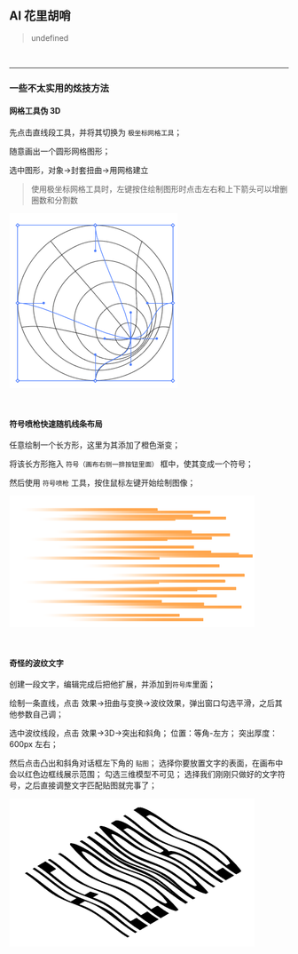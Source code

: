 ## AI 花里胡哨

> undefined

<br>

<hr>

### 一些不太实用的炫技方法

#### 网格工具伪 3D

先点击直线段工具，并将其切换为 `极坐标网格工具`；

随意画出一个圆形网格图形；

选中图形，对象->封套扭曲->用网格建立

> 使用极坐标网格工具时，左键按住绘制图形时点击左右和上下箭头可以增删圈数和分割数

![](../imgs/AI/ai-useful-skill/ai-us1.png)

<br>

#### 符号喷枪快速随机线条布局

任意绘制一个长方形，这里为其添加了橙色渐变；

将该长方形拖入 `符号（画布右侧一排按钮里面）` 框中，使其变成一个符号；

然后使用 `符号喷枪` 工具，按住鼠标左键开始绘制图像；

![](../imgs/AI/ai-useful-skill/ai-us2.png)

<br>

#### 奇怪的波纹文字

创建一段文字，编辑完成后把他扩展，并添加到`符号库`里面；

绘制一条直线，点击 效果->扭曲与变换->波纹效果，弹出窗口勾选平滑，之后其他参数自己调；

选中波纹线段，点击 效果->3D->突出和斜角；
位置：等角-左方；
突出厚度：600px 左右；

然后点击凸出和斜角对话框左下角的 `贴图`；
选择你要放置文字的表面，在画布中会以红色边框线展示范围；
勾选三维模型不可见；
选择我们刚刚只做好的文字符号，之后直接调整文字匹配贴图就完事了；

![](../imgs/AI/ai-useful-skill/ai-us3.png)

<br>
